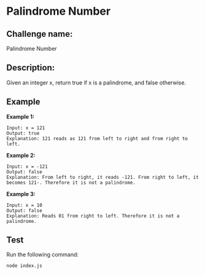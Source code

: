 # Palindrome Number

## Challenge name: 

Palindrome Number

## Description: 

Given an integer x, return true if x is a palindrome, and false otherwise.


## Example

**Example 1:**
```
Input: x = 121
Output: true
Explanation: 121 reads as 121 from left to right and from right to left.
```

**Example 2:**
```
Input: x = -121
Output: false
Explanation: From left to right, it reads -121. From right to left, it becomes 121-. Therefore it is not a palindrome.
```

**Example 3:**
```
Input: x = 10
Output: false
Explanation: Reads 01 from right to left. Therefore it is not a palindrome.
```

## Test

Run the following command:
```
node index.js
```
